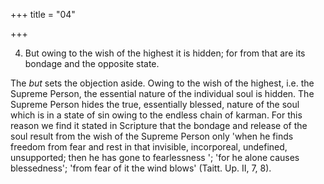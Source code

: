 +++
title = "04"

+++




4. But owing to the wish of the highest it is hidden; for from that are its bondage and the opposite state.

The _but_ sets the objection aside. Owing to the wish of the highest, i.e. the Supreme Person, the essential nature of the individual soul is hidden. The Supreme Person hides the true, essentially blessed, nature of the soul which is in a state of sin owing to the endless chain of karman. For this reason we find it stated in Scripture that the bondage and release of the soul result from the wish of the Supreme Person only 'when he finds freedom from fear and rest in that invisible, incorporeal, undefined, unsupported; then he has gone to fearlessness '; 'for he alone causes blessedness'; 'from fear of it the wind blows' (Taitt. Up. II, 7, 8).


